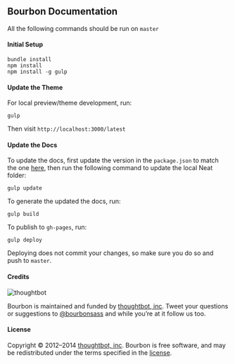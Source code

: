 ## Bourbon Documentation

All the following commands should be run on `master`

#### Initial Setup

```
bundle install
npm install
npm install -g gulp
```

#### Update the Theme

For local preview/theme development, run:

```
gulp
```

Then visit `http://localhost:3000/latest`

#### Update the Docs

To update the docs, first update the version in the `package.json` to match the
one [here](https://github.com/thoughtbot/bourbon/blob/master/lib/bourbon/version.rb),
then run the following command to update the local Neat folder:

```
gulp update
```

To generate the updated the docs, run:

```
gulp build
```

To publish to `gh-pages`, run:

```
gulp deploy
```

Deploying does not commit your changes, so make sure you do so and push to
`master`.

#### Credits

![thoughtbot](http://thoughtbot.com/images/tm/logo.png)

Bourbon is maintained and funded by [thoughtbot, inc](http://thoughtbot.com). Tweet your questions or suggestions to [@bourbonsass](https://twitter.com/bourbonsass) and while you’re at it follow us too.

#### License

Copyright © 2012–2014 [thoughtbot, inc](http://thoughtbot.com). Bourbon is free software, and may be redistributed under the terms specified in the [license](LICENSE.md).
